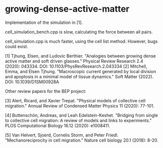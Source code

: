 # growing-dense-active-matter

Implementation of the simulation in [1]. 

cell_simulation_bench.cpp is slow, calculating the force between all pairs. 

cell_simulation.cpp is much faster, using the cell list method. However, bugs could exist.

[1] Tjhung, Elsen, and Ludovic Berthier. "Analogies between growing dense active matter and soft driven glasses." Physical Review Research 2.4 (2020): 043334. DOI: 10.1103/PhysRevResearch.2.043334
[2] Mitchell, Emma, and Elsen Tjhung. "Macroscopic current generated by local division and apoptosis in a minimal model of tissue dynamics." Soft Matter (2022). DOI: 10.1039/D1SM00928A 

Other review papers for the BEP project:

[3] Alert, Ricard, and Xavier Trepat. "Physical models of collective cell migration." Annual Review of Condensed Matter Physics 11 (2020): 77-101.

[4] Buttenschön, Andreas, and Leah Edelstein-Keshet. "Bridging from single to collective cell migration: A review of models and links to experiments." PLOS Computational Biology 16.12 (2020): e1008411.

[5] Van Helvert, Sjoerd, Cornelis Storm, and Peter Friedl. "Mechanoreciprocity in cell migration." Nature cell biology 20.1 (2018): 8-20.
